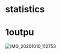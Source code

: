 # statistics
# 1outpu
![IMG_20201010_112753](https://user-images.githubusercontent.com/57247723/95647805-c09c6780-0aeb-11eb-8d0c-c73080152157.jpg)
